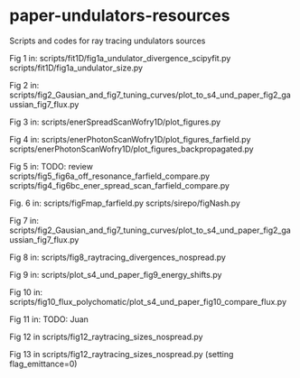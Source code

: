 # paper-undulators-resources
Scripts and codes for ray tracing undulators sources

Fig 1 in:
scripts/fit1D/fig1a_undulator_divergence_scipyfit.py
scripts/fit1D/fig1a_undulator_size.py

Fig 2 in: 
scripts/fig2_Gausian_and_fig7_tuning_curves/plot_to_s4_und_paper_fig2_gaussian_fig7_flux.py

Fig 3 in: 
scripts/enerSpreadScanWofry1D/plot_figures.py

Fig 4 in:
scripts/enerPhotonScanWofry1D/plot_figures_farfield.py
scripts/enerPhotonScanWofry1D/plot_figures_backpropagated.py

Fig 5 in:
TODO: review
scripts/fig5_fig6a_off_resonance_farfield_compare.py
scripts/fig4_fig6bc_ener_spread_scan_farfield_compare.py

Fig. 6 in:
scripts/figFmap_farfield.py
scripts/sirepo/figNash.py

Fig 7 in: 
scripts/fig2_Gausian_and_fig7_tuning_curves/plot_to_s4_und_paper_fig2_gaussian_fig7_flux.py

Fig 8 in: 
scripts/fig8_raytracing_divergences_nospread.py

Fig 9 in:
scripts/plot_s4_und_paper_fig9_energy_shifts.py

Fig 10 in:
scripts/fig10_flux_polychomatic/plot_s4_und_paper_fig10_compare_flux.py

Fig 11 in:
TODO: Juan

Fig 12 in
scripts/fig12_raytracing_sizes_nospread.py

Fig 13 in
scripts/fig12_raytracing_sizes_nospread.py (setting flag_emittance=0)




